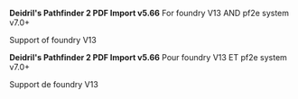 **Deidril's Pathfinder 2 PDF Import v5.66**
For foundry V13 AND pf2e system v7.0+

Support of foundry V13

**Deidril's Pathfinder 2 PDF Import v5.66**
Pour foundry V13 ET pf2e system v7.0+

Support de foundry V13

